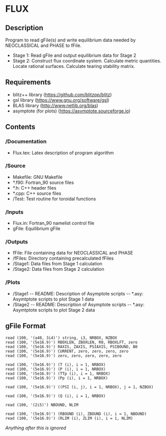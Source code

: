 # FLUX

## Description

   Program to read gFile(s) and write equilibrium data needed by NEOCLASSICAL and PHASE to fFile.
   - Stage 1:
     Read gFile and output equilibrium data for Stage 2
   - Stage 2:
     Construct flux coordinate system. Calculate metric quantities. Locate rational surfaces.
     Calculate tearing stability matrix. 
	 
## Requirements

   - blitz++ library (https://github.com/blitzpp/blitz)
   - gsl library (https://www.gnu.org/software/gsl)
   - BLAS library (http://www.netlib.org/blas)
   - asymptote (for plots) (https://asymptote.sourceforge.io)
   
## Contents

### /Documentation
- Flux.tex: Latex description of program algorithm
	  
### /Source

- Makefile: GNU Makefile
- *.f90: Fortran_90 source files
- *.h: C++ header files
- *.cpp: C++ source files
- /Test: Test routine for toroidal functions
	 
### /Inputs

- Flux.in: Fortran_90 namelist control file
- gFile: Equilibrium gFile
	  
### /Outputs

- fFile: File containing data for NEOCLASSICAL and PHASE
- /fFiles: Directory containing precalculated fFiles
- /Stage1: Data files from Stage 1 calculation
- /Stage2: Data files from Stage 2 calculation
	  
### /Plots

- /Stage1
-- README: Description of Asymptote scripts
-- *.asy: Asymtptote scripts to plot Stage 1 data
- /Stage2
-- README: Description of Asymptote scripts
-- *.asy: Asymtptote scripts to plot Stage 2 data

## gFile Format

    read (100, '(a48, 3i4)') string, i3, NRBOX, NZBOX
    read (100, '(5e16.9)') RBOXLEN, ZBOXLEN, R0, RBOXLFT, zero
    read (100, '(5e16.9)') RAXIS, ZAXIS, PSIAXIS, PSIBOUND, B0
    read (100, '(5e16.9)') CURRENT, zero, zero, zero, zero
    read (100, '(5e16.9)') zero, zero, zero, zero, zero
 
    read (100, '(5e16.9)') (T (i), i = 1, NRBOX)
    read (100, '(5e16.9)') (P (i), i = 1, NRBOX)
    read (100, '(5e16.9)') (TTp (i), i = 1, NRBOX)
    read (100, '(5e16.9)') (Pp (i), i = 1, NRBOX)
  
    read (100, '(5e16.9)') ((PSI (i, j), i = 1, NRBOX), j = 1, NZBOX)

    read (100, '(5e16.9)') (Q (i), i = 1, NRBOX)

    read (100, '(2i5)') NBOUND, NLIM

    read (100, '(5e16.9)') (RBOUND (i), ZBOUND (i), i = 1, NBOUND)
    read (100, '(5e16.9)') (RLIM (i), ZLIM (i), i = 1, NLIM)
  
  *Anything after this is ignored*
